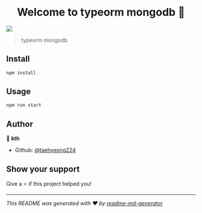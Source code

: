 <h1 align="center">Welcome to typeorm mongodb 👋</h1>
<p>
  <img src="https://img.shields.io/badge/version-1.0.0-blue.svg?cacheSeconds=2592000" />
</p>

> typeorm mongodb

## Install

```sh
npm install
```

## Usage

```sh
npm run start
```

## Author

👤 **kth**

* Github: [@taehyeong224](https://github.com/taehyeong224)

## Show your support

Give a ⭐️ if this project helped you!

***
_This README was generated with ❤️ by [readme-md-generator](https://github.com/kefranabg/readme-md-generator)_